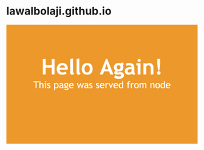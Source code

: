 # lawalbolaji.github.io

![This is an image of the live website](https://github.com/lawalbolaji/lawalbolaji.github.io/blob/main/pageShot.png)
